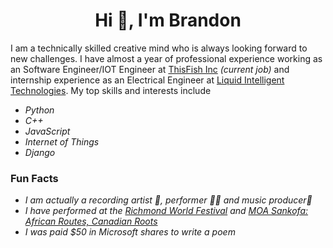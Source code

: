 <h1 align="center">Hi 👋, I'm Brandon</h1>

I am a technically skilled creative mind who is always looking forward to new challenges. I have almost a year of professional experience working as an Software Engineer/IOT Engineer at  [ThisFish Inc](https://this.fish) _(current job)_ and internship experience as an Electrical Engineer at [Liquid Intelligent Technologies](https://www.liquid.tech/). My top skills and interests include

- _Python_
- _C++_
- _JavaScript_
- _Internet of Things_
- _Django_

### Fun Facts

- _I am actually a recording artist 🎤, performer 🕺🏿 and music producer🎼_
- _I have performed at the [Richmond World Festival](https://richmondworldfestival.com/) and  [MOA Sankofa: African Routes, Canadian Roots](https://moa.ubc.ca/exhibition/sankofa/)_
- _I was paid $50 in Microsoft shares to write a poem_
 
